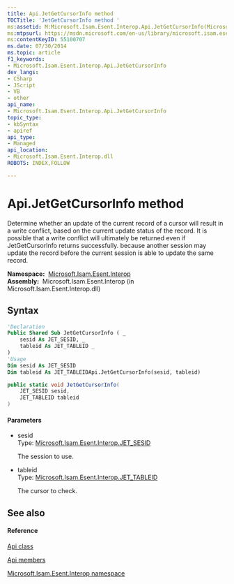 ```yaml
---
title: Api.JetGetCursorInfo method 
TOCTitle: 'JetGetCursorInfo method '
ms:assetid: M:Microsoft.Isam.Esent.Interop.Api.JetGetCursorInfo(Microsoft.Isam.Esent.Interop.JET_SESID,Microsoft.Isam.Esent.Interop.JET_TABLEID)
ms:mtpsurl: https://msdn.microsoft.com/en-us/library/microsoft.isam.esent.interop.api.jetgetcursorinfo(v=EXCHG.10)
ms:contentKeyID: 55100707
ms.date: 07/30/2014
ms.topic: article
f1_keywords:
- Microsoft.Isam.Esent.Interop.Api.JetGetCursorInfo
dev_langs:
- CSharp
- JScript
- VB
- other
api_name: 
- Microsoft.Isam.Esent.Interop.Api.JetGetCursorInfo
topic_type: 
- kbSyntax
- apiref
api_type: 
- Managed
api_location: 
- Microsoft.Isam.Esent.Interop.dll
ROBOTS: INDEX,FOLLOW

---
```


# Api.JetGetCursorInfo method

Determine whether an update of the current record of a cursor will result in a write conflict, based on the current update status of the record. It is possible that a write conflict will ultimately be returned even if JetGetCursorInfo returns successfully. because another session may update the record before the current session is able to update the same record.

**Namespace:**  [Microsoft.Isam.Esent.Interop](hh596136\(v=exchg.10\).md)  
**Assembly:**  Microsoft.Isam.Esent.Interop (in Microsoft.Isam.Esent.Interop.dll)

## Syntax

``` vb
'Declaration
Public Shared Sub JetGetCursorInfo ( _
    sesid As JET_SESID, _
    tableid As JET_TABLEID _
)
'Usage
Dim sesid As JET_SESID
Dim tableid As JET_TABLEIDApi.JetGetCursorInfo(sesid, tableid)
```

``` csharp
public static void JetGetCursorInfo(
    JET_SESID sesid,
    JET_TABLEID tableid
)
```

#### Parameters

  - sesid  
    Type: [Microsoft.Isam.Esent.Interop.JET_SESID](hh596745\(v=exchg.10\).md)  
    
    The session to use.

<!-- end list -->

  - tableid  
    Type: [Microsoft.Isam.Esent.Interop.JET_TABLEID](hh566310\(v=exchg.10\).md)  
    
    The cursor to check.

## See also

#### Reference

[Api class](dn292211\(v=exchg.10\).md)

[Api members](dn292213\(v=exchg.10\).md)

[Microsoft.Isam.Esent.Interop namespace](hh596136\(v=exchg.10\).md)

